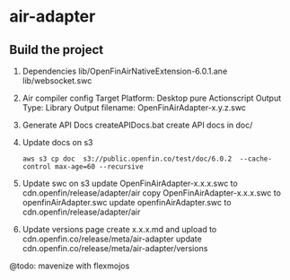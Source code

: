 # air-adapter
## Build the project

1. Dependencies
    lib/OpenFinAirNativeExtension-6.0.1.ane
    lib/websocket.swc

2. Air compiler config
    Target Platform: Desktop pure Actionscript
    Output Type: Library
    Output filename: OpenFinAirAdapter-x.y.z.swc

3. Generate API Docs
    createAPIDocs.bat create API docs in doc/

4. Update docs on s3

    ```
    aws s3 cp doc  s3://public.openfin.co/test/doc/6.0.2  --cache-control max-age=60 --recursive
    ```

5. Update swc on s3
    update OpenFinAirAdapter-x.x.x.swc to cdn.openfin/release/adapter/air
    copy OpenFinAirAdapter-x.x.x.swc to openfinAirAdapter.swc
    update openfinAirAdapter.swc to cdn.openfin/release/adapter/air

6. Update versions page
    create x.x.x.md and upload to cdn.openfin.co/release/meta/air-adapter
    update cdn.openfin.co/release/meta/air-adapter/versions


@todo: mavenize with flexmojos
